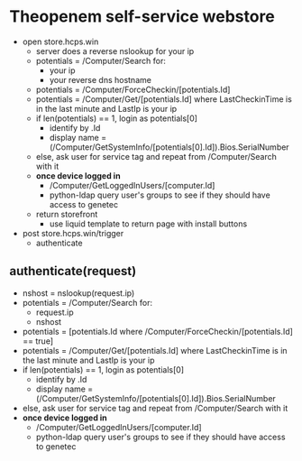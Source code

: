# Theopenem self-service webstore
- open store.hcps.win
    - server does a reverse nslookup for your ip
    - potentials = /Computer/Search for:
        - your ip
        - your reverse dns hostname
    - potentials = /Computer/ForceCheckin/[potentials.Id]
    - potentials = /Computer/Get/[potentials.Id] where LastCheckinTime is in the last minute and LastIp is your ip
    - if len(potentials) == 1, login as potentials[0]
        - identify by .Id
        - display name = (/Computer/GetSystemInfo/[potentials[0].Id]).Bios.SerialNumber
    - else, ask user for service tag and repeat from /Computer/Search with it
    - **once device logged in**
        - /Computer/GetLoggedInUsers/[computer.Id]
        - python-ldap query user's groups to see if they should have access to genetec
    - return storefront
        - use liquid template to return page with install buttons
- post store.hcps.win/trigger
    - authenticate

## authenticate(request)
- nshost = nslookup(request.ip)
- potentials = /Computer/Search for:
    - request.ip
    - nshost
- potentials = [potentials.Id where /Computer/ForceCheckin/[potentials.Id] == true]
- potentials = /Computer/Get/[potentials.Id] where LastCheckinTime is in the last minute and LastIp is your ip
- if len(potentials) == 1, login as potentials[0]
    - identify by .Id
    - display name = (/Computer/GetSystemInfo/[potentials[0].Id]).Bios.SerialNumber
- else, ask user for service tag and repeat from /Computer/Search with it
- **once device logged in**
    - /Computer/GetLoggedInUsers/[computer.Id]
    - python-ldap query user's groups to see if they should have access to genetec
